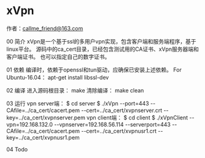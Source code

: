 # xVpn
作者：callme_friend@163.com


00 简介
xVpn是一个基于ssl的多用户vpn实现，包含客户端和服务端程序，基于linux平台。
源码中的ca_cert目录，已经包含测试用的CA证书、xVpn服务器端和客户端证书。
也可以指定自己的数字证书。


01 依赖
编译时，依赖于openssl和tun驱动，应确保已安装上述依赖。
For Ubuntu-16.04：
	apt-get install libssl-dev


02 编译
进入源码根目录：
	make
清除编译：
	make clean


03 运行
vpn server端：
	$ cd server
	$ ./xVpn --port=443 --CAfile=../ca_cert/cacert.pem --cert=../ca_cert/xvpnserver.crt --key=../ca_cert/xvpnserver.pem
vpn client端：
	$ cd client
	$ ./xVpnClient --vpn=192.168.132.0 --vpnserver=192.168.56.114 --serverport=443 --CAfile=../ca_cert/cacert.pem --cert=../ca_cert/xvpnusr1.crt --key=../ca_cert/xvpnusr1.pem


04 Todo
